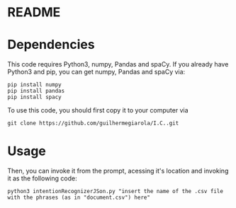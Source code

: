 # README
# Dependencies

This code requires Python3, numpy, Pandas and spaCy. If you already have Python3 and pip, you can get numpy, Pandas and spaCy via:
```
pip install numpy
pip install pandas
pip install spacy
```
To use this code, you should first copy it to your computer via
```
git clone https://github.com/guilhermegiarola/I.C..git
```

# Usage

Then, you can invoke it from the prompt, acessing it's location and invoking it as the following code:
```
python3 intentionRecognizerJSon.py "insert the name of the .csv file with the phrases (as in "document.csv") here"
```

